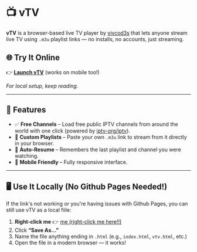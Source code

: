 # 📺 vTV

**vTV** is a browser-based live TV player by [vivcod3s](https://github.com/vivcod3s) that lets anyone stream live TV using `.m3u` playlist links — no installs, no accounts, just streaming.

## 🌐 Try It Online

👉 **[Launch vTV](https://vivcod3s.github.io/vTV)** (works on mobile too!)

*For local setup, keep reading.*

---

## 🚀 Features

* ✅ **Free Channels** – Load free public IPTV channels from around the world with one click (powered by [iptv-org/iptv](https://github.com/iptv-org/iptv)).
* 🔗 **Custom Playlists** – Paste your own `.m3u` link to stream from it directly in your browser.
* 💾 **Auto-Resume** – Remembers the last playlist and channel you were watching.
* 📱 **Mobile Friendly** – Fully responsive interface.

---

## 🖥️ Use It Locally (No Github Pages Needed!)

If the link's not working or you're having issues with Github Pages, you can still use vTV as a local fiile:

1. **Right-click me** 👉 [me (right-click me here!!)](https://raw.githubusercontent.com/vivcod3s/vTV/refs/heads/main/index.html)
2. Click **“Save As…”**
3. Name the file anything ending in `.html` (e.g., `index.html`, `vtv.html`, etc.)
4. Open the file in a modern browser — it works!
